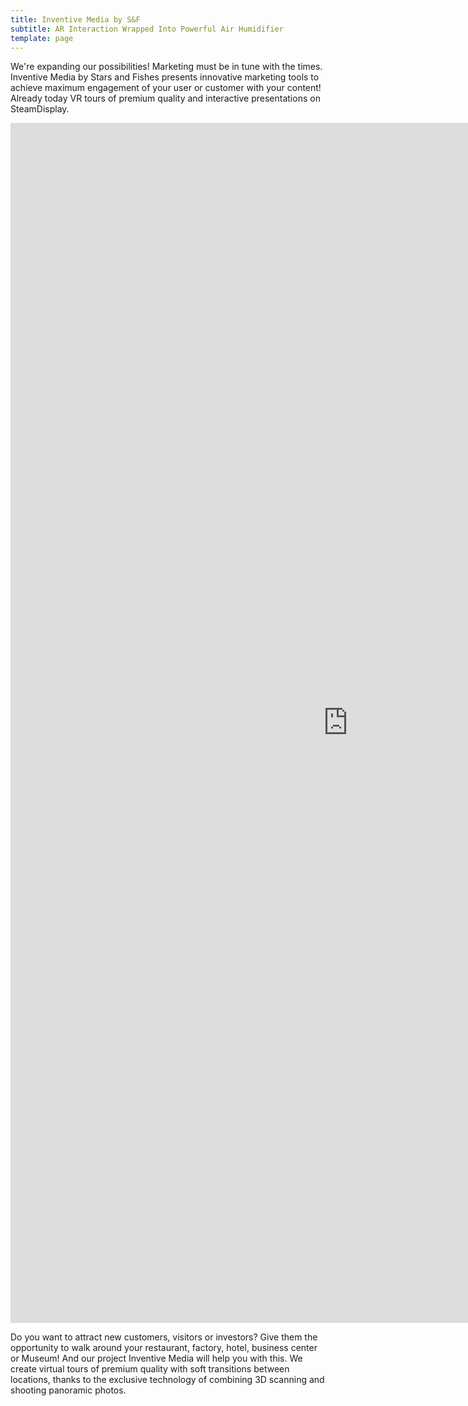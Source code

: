 ```yaml
---
title: Inventive Media by S&F
subtitle: AR Interaction Wrapped Into Powerful Air Humidifier
template: page
---
```

We're expanding our possibilities! Marketing must be in tune with the times. Inventive Media by Stars and Fishes presents innovative marketing tools to achieve maximum engagement of your user or customer with your content! Already today VR tours of premium quality and interactive presentations on SteamDisplay.

<iframe src="https://watch.cloudflarestream.com/b8d79a234e8fc14d7e8a5cd19b3f5dda" width="1080" height="1920" frameborder="0" allow="autoplay; fullscreen" allowfullscreen></iframe>

Do you want to attract new customers, visitors or investors? Give them the opportunity to walk around your restaurant, factory, hotel, business center or Museum! And our project Inventive Media will help you with this. We create virtual tours of premium quality with soft transitions between locations, thanks to the exclusive technology of combining 3D scanning and shooting panoramic photos.
